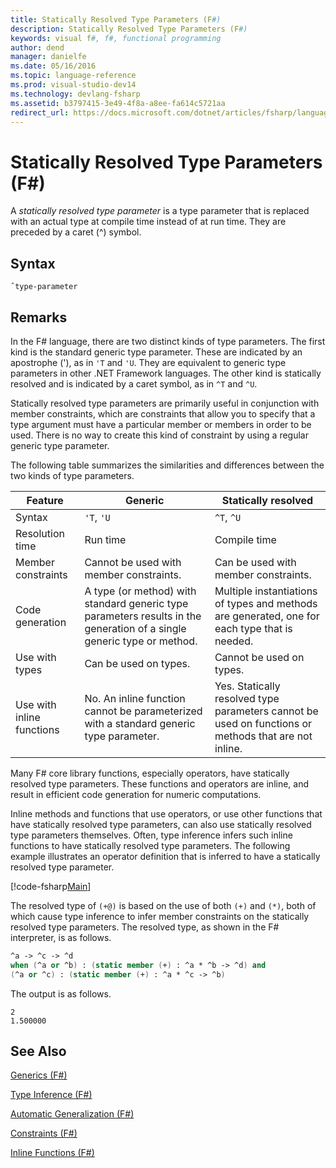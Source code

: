 ```yaml
---
title: Statically Resolved Type Parameters (F#)
description: Statically Resolved Type Parameters (F#)
keywords: visual f#, f#, functional programming
author: dend
manager: danielfe
ms.date: 05/16/2016
ms.topic: language-reference
ms.prod: visual-studio-dev14
ms.technology: devlang-fsharp
ms.assetid: b3797415-3e49-4f8a-a8ee-fa614c5721aa
redirect_url: https://docs.microsoft.com/dotnet/articles/fsharp/language-reference/generics/statically-resolved-type-parameters 
---
```


# Statically Resolved Type Parameters (F#)

A *statically resolved type parameter* is a type parameter that is replaced with an actual type at compile time instead of at run time. They are preceded by a caret (^) symbol.


## Syntax

```
ˆtype-parameter
```

## Remarks
In the F# language, there are two distinct kinds of type parameters. The first kind is the standard generic type parameter. These are indicated by an apostrophe ('), as in `'T` and `'U`. They are equivalent to generic type parameters in other .NET Framework languages. The other kind is statically resolved and is indicated by a caret symbol, as in `^T` and `^U`.

Statically resolved type parameters are primarily useful in conjunction with member constraints, which are constraints that allow you to specify that a type argument must have a particular member or members in order to be used. There is no way to create this kind of constraint by using a regular generic type parameter.

The following table summarizes the similarities and differences between the two kinds of type parameters.



|          Feature          |                                                        Generic                                                         |                                         Statically resolved                                          |
|---------------------------|------------------------------------------------------------------------------------------------------------------------|------------------------------------------------------------------------------------------------------|
|          Syntax           |                                                       `'T`, `'U`                                                       |                                              `^T`, `^U`                                              |
|      Resolution time      |                                                        Run time                                                        |                                             Compile time                                             |
|    Member constraints     |                                        Cannot be used with member constraints.                                         |                                 Can be used with member constraints.                                 |
|      Code generation      | A type (or method) with standard generic type parameters results in the generation of a single generic type or method. |    Multiple instantiations of types and methods are generated, one for each type that is needed.     |
|      Use with types       |                                                 Can be used on types.                                                  |                                       Cannot be used on types.                                       |
| Use with inline functions |                 No. An inline function cannot be parameterized with a standard generic type parameter.                 | Yes. Statically resolved type parameters cannot be used on functions or methods that are not inline. |

Many F# core library functions, especially operators, have statically resolved type parameters. These functions and operators are inline, and result in efficient code generation for numeric computations.

Inline methods and functions that use operators, or use other functions that have statically resolved type parameters, can also use statically resolved type parameters themselves. Often, type inference infers such inline functions to have statically resolved type parameters. The following example illustrates an operator definition that is inferred to have a statically resolved type parameter.

[!code-fsharp[Main](snippets/fslangref3/snippet401.fs)]

The resolved type of `(+@)` is based on the use of both `(+)` and `(*)`, both of which cause type inference to infer member constraints on the statically resolved type parameters. The resolved type, as shown in the F# interpreter, is as follows.

```fsharp
^a -> ^c -> ^d
when (^a or ^b) : (static member (+) : ^a * ^b -> ^d) and
(^a or ^c) : (static member (+) : ^a * ^c -> ^b)
```

The output is as follows.

```
2
1.500000
```

## See Also
[Generics &#40;F&#35;&#41;](Generics-%5BFSharp%5D.md)

[Type Inference &#40;F&#35;&#41;](Type-Inference-%5BFSharp%5D.md)

[Automatic Generalization &#40;F&#35;&#41;](Automatic-Generalization-%5BFSharp%5D.md)

[Constraints &#40;F&#35;&#41;](Constraints-%5BFSharp%5D.md)

[Inline Functions &#40;F&#35;&#41;](Inline-Functions-%5BFSharp%5D.md)